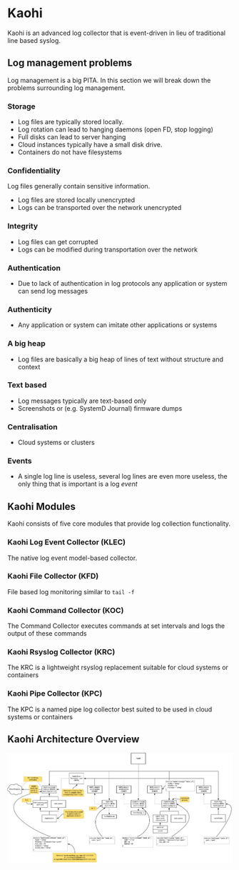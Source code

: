 # Kaohi

Kaohi is an advanced log collector that is event-driven in lieu of traditional line based syslog.

## Log management problems

Log management is a big PITA. In this section we will break down the problems surrounding log management.

### Storage
- Log files are typically stored locally. 
- Log rotation can lead to hanging daemons (open FD, stop logging)
- Full disks can lead to server hanging
- Cloud instances typically have a small disk drive.
- Containers do not have filesystems

### Confidentiality
Log files generally contain sensitive information.
- Log files are stored locally unencrypted
- Logs can be transported over the network unencrypted

### Integrity
- Log files can get corrupted
- Logs can be modified during transportation over the network

### Authentication
- Due to lack of authentication in log protocols any application or system can send log messages

### Authenticity
- Any application or system can imitate other applications or systems

### A big heap
- Log files are basically a big heap of lines of text without structure and context

### Text based
- Log messages typically are text-based only
- Screenshots or (e.g. SystemD Journal) firmware dumps

### Centralisation
- Cloud systems or clusters 

### Events
- A single log line is useless, several log lines are even more useless, the only thing that is important is a log *event*



## Kaohi Modules

Kaohi consists of five core modules that provide log collection functionality.

### Kaohi Log Event Collector (KLEC)

The native log event model-based collector.

### Kaohi File Collector (KFD)

File based log monitoring similar to `tail -f`

### Kaohi Command Collector (KOC)

The Command Collector executes commands at set intervals and logs the output of these commands

### Kaohi Rsyslog Collector (KRC)

The KRC is a lightweight rsyslog replacement suitable for cloud systems or containers

### Kaohi Pipe Collector (KPC)

The KPC is a named pipe log collector best suited to be used in cloud systems or containers


## Kaohi Architecture Overview

![alt text](https://raw.githubusercontent.com/riboseinc/kaohi/master/images/kaohi-modules-and-architecture.png "Kaohi architecture")
